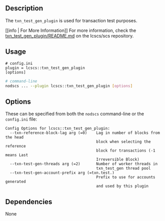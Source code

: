 
## Description

The `txn_test_gen_plugin` is used for transaction test purposes.

[[info | For More Information]]
For more information, check the [txn_test_gen_plugin/README.md](https://github.com/lcscs/scs/blob/develop/plugins/txn_test_gen_plugin/README.md) on the lcscs/scs repository.

## Usage

```console
# config.ini
plugin = lcscs::txn_test_gen_plugin
[options]
```
```sh
# command-line
nodscs ... --plugin lcscs::txn_test_gen_plugin [options]
```

## Options

These can be specified from both the `nodscs` command-line or the `config.ini` file:

```console
Config Options for lcscs::txn_test_gen_plugin:
  --txn-reference-block-lag arg (=0)    Lag in number of blocks from the head 
                                        block when selecting the reference 
                                        block for transactions (-1 means Last 
                                        Irreversible Block)
  --txn-test-gen-threads arg (=2)       Number of worker threads in 
                                        txn_test_gen thread pool
  --txn-test-gen-account-prefix arg (=txn.test.)
                                        Prefix to use for accounts generated 
                                        and used by this plugin
```

## Dependencies

None
